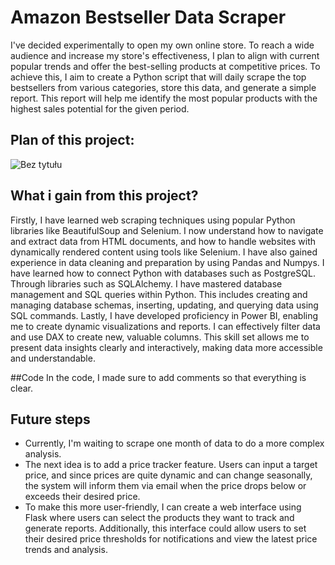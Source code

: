 # Amazon Bestseller Data Scraper

I've decided experimentally to open my own online store. To reach a wide audience and increase my store's effectiveness, I plan to align with current popular trends and offer the best-selling products at competitive prices. To achieve this, I aim to create a Python script that will daily scrape the top bestsellers from various categories, store this data, and generate a simple report. This report will help me identify the most popular products with the highest sales potential for the given period.

## Plan of this project: 
![Bez tytułu](https://github.com/user-attachments/assets/0902169d-8be4-4201-8c42-2ac023b00573)

## What i gain from this project?

Firstly, I have learned web scraping techniques using popular Python libraries like BeautifulSoup and Selenium. I now understand how to navigate and extract data from HTML documents, and how to handle websites with dynamically rendered content using tools like Selenium. I have also gained experience in data cleaning and preparation by using Pandas and Numpys. I have learned how to connect Python with databases such as PostgreSQL. Through libraries such as SQLAlchemy. I have mastered database management and SQL queries within Python. This includes creating and managing database schemas, inserting, updating, and querying data using SQL commands. Lastly, I have developed proficiency in Power BI, enabling me to create dynamic visualizations and reports. I can effectively filter data and use DAX to create new, valuable columns. This skill set allows me to present data insights clearly and interactively, making data more accessible and understandable. 

##Code
In the code, I made sure to add comments so that everything is clear.

## Future steps

* Currently, I'm waiting to scrape one month of data to do a more complex analysis.
* The next idea is to add a price tracker feature. Users can input a target price, and since prices are quite dynamic and can change seasonally, the system will inform them via email when the price drops below or exceeds their desired price.
* To make this more user-friendly, I can create a web interface using Flask where users can select the products they want to track and generate reports. Additionally, this interface could allow users to set their desired price thresholds for notifications and view the latest price trends and analysis.

